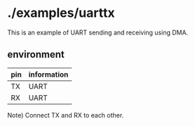 # ./examples/uarttx

This is an example of UART sending and receiving using DMA.  

## environment

| pin | information |
| -- | -- |
| TX | UART |
| RX | UART |

Note) Connect TX and RX to each other.  
